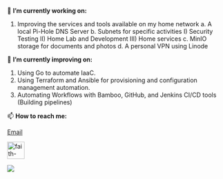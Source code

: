 🔭 **I’m currently working on:**
1. Improving the services and tools available on my home network
  a. A local Pi-Hole DNS Server
  b. Subnets for specific activities
     I) Security Testing
     II) Home Lab and Development
     III) Home services
  c. MinIO storage for documents and photos
  d. A personal VPN using Linode
  
🌱 **I’m currently improving on:**
1. Using Go to automate IaaC.
2. Using Terraform and Ansible for provisioning and configuration management automation.
3. Automating Workflows with Bamboo, GitHub, and Jenkins CI/CD tools (Building pipelines)

📫 **How to reach me:** 

[Email](mailto:faithntundi@gmail.com)

[<img align="center" alt="faith-ntundi-0552a46a | LinkedIn" width="40px" src="https://cdn.jsdelivr.net/npm/simple-icons@v3/icons/linkedin.svg" />][linkedin]

<img src=https://imgs.xkcd.com/comics/sandwich.png>
<!--
**fntundi/fntundi** is a ✨ _special_ ✨ repository because its `README.md` (this file) appears on your GitHub profile.


Here are some ideas to get you started:

- 🔭 I’m currently working on ...
- 🌱 I’m currently learning ...
- 👯 I’m looking to collaborate on ...
- 🤔 I’m looking for help with ...
  -IaaC using Python and Go
- 📫 How to reach me: ...
[<img align="left" alt="faith-ntundi-0552a46a | LinkedIn" width="22px" src="https://cdn.jsdelivr.net/npm/simple-icons@v3/icons/linkedin.svg" />][linkedin]
- ⚡ Fun fact: ...
-->

[linkedin]: https://www.linkedin.com/in/faith-ntundi-0552a46a/




